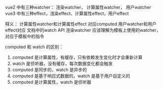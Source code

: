 
vue2 中有三种watcher： 渲染watcher， 计算属性watcher， 用户watcher
vue3 中有三种effect，渲染effect、计算属性effect，用户effect

释义：
计算属性watcher和计算属性effect 对应computed
用户watcher和用户effect对应 文档中的watch API
渲染watcher 应该理解为模板上使用的watcher，对应于模板中的指令

computed 和 watch 的区别：
1. computed 是计算属性，有缓存，只有依赖发生变化时才会重新计算
2. watch 是侦听器，没有缓存，每次数据变化都会触发
3. computed 是同步的，watch 是异步的
4. computed 是基于响应式数据的，watch 是基于用户自定义的
5. computed 是计算属性，watch 是侦听器



